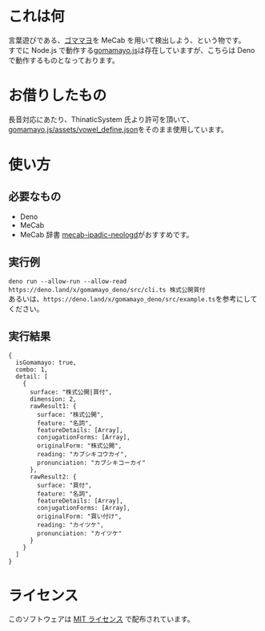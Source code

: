 # これは何

言葉遊びである、[ゴママヨ](https://thinaticsystem.com/glossary/gomamayo/)を MeCab を用いて検出しよう、という物です。  
すでに Node.js で動作する[gomamayo.js](https://github.com/ThinaticSystem/gomamayo.js)は存在していますが、こちらは Deno で動作するものとなっております。

# お借りしたもの

長音対応にあたり、ThinaticSystem 氏より許可を頂いて、[gomamayo.js/assets/vowel_define.json](https://github.com/ThinaticSystem/gomamayo.js/blob/main/assets/vowel_define.json)をそのまま使用しています。

# 使い方

## 必要なもの

- Deno
- MeCab
- MeCab 辞書
  [mecab-ipadic-neologd](https://github.com/neologd/mecab-ipadic-neologd)がおすすめです。

## 実行例

`deno run --allow-run --allow-read https://deno.land/x/gomamayo_deno/src/cli.ts 株式公開買付`  
あるいは、`https://deno.land/x/gomamayo_deno/src/example.ts`を参考にしてください。

## 実行結果

```
{
  isGomamayo: true,
  combo: 1,
  detail: [
    {
      surface: "株式公開|買付",
      dimension: 2,
      rawResult1: {
        surface: "株式公開",
        feature: "名詞",
        featureDetails: [Array],
        conjugationForms: [Array],
        originalForm: "株式公開",
        reading: "カブシキコウカイ",
        pronunciation: "カブシキコーカイ"
      },
      rawResult2: {
        surface: "買付",
        feature: "名詞",
        featureDetails: [Array],
        conjugationForms: [Array],
        originalForm: "買い付け",
        reading: "カイツケ",
        pronunciation: "カイツケ"
      }
    }
  ]
}
```

# ライセンス

このソフトウェアは [MIT ライセンス](https://opensource.org/licenses/MIT) で配布されています。
